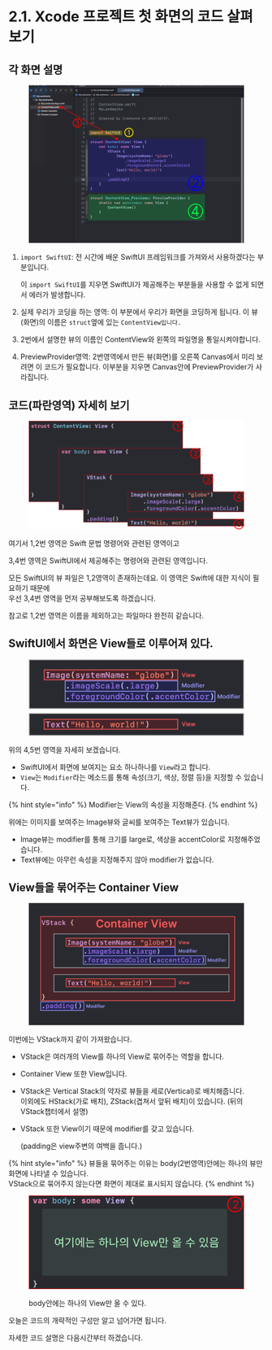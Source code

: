 # 2.1. Xcode 프로젝트 첫 화면의 코드 살펴보기

## 각 화면 설명

<figure><img src="../.gitbook/assets/Group 12.png" alt=""><figcaption></figcaption></figure>

1.  `import SwiftUI`: 전 시간에 배운 SwiftUI 프레임워크를 가져와서 사용하겠다는 부분입니다.&#x20;

    이 `import SwiftUI`를 지우면 SwiftUI가 제공해주는 부분들을 사용할 수 없게 되면서 에러가 발생합니다.
2. 실제 우리가 코딩을 하는 영역: 이 부분에서 우리가 화면을 코딩하게 됩니다. 이 뷰(화면)의 이름은 `struct`옆에 있는 `ContentView입니다.`
3. 2번에서 설명한 뷰의 이름인 ContentView와 왼쪽의 파일명을 통일시켜야합니다.
4. PreviewProvider영역: 2번영역에서 만든 뷰(화면)를 오른쪽 Canvas에서 미리 보려면 이 코드가 필요합니다. 이부분을 지우면 Canvas안에 PreviewProvider가 사라집니다.

## 코드(파란영역) 자세히 보기



<figure><img src="../.gitbook/assets/Group 20.png" alt=""><figcaption></figcaption></figure>

여기서 1,2번 영역은 Swift 문법 명령어와 관련된 영역이고

3,4번 영역은 SwiftUI에서 제공해주는 명령어와 관련된 영역입니다.

모든 SwiftUI의 뷰 파일은 1,2영역이 존재하는데요. 이 영역은 Swift에 대한 지식이 필요하기 때문에 \
우선 3,4번 영역을 먼저 공부해보도록 하겠습니다.

참고로 1,2번 영역은 이름을 제외하고는 파일마다 완전히 같습니다.



## SwiftUI에서 화면은 View들로 이루어져 있다.



<figure><img src="../.gitbook/assets/Group 51 (1).png" alt=""><figcaption></figcaption></figure>

위의 4,5번 영역을 자세히 보겠습니다.

* SwiftUI에서 화면에 보여지는 요소 하나하나를 `View`라고 합니다.
* `View`는 `Modifier`라는 메소드를 통해 속성(크기, 색상, 정렬 등)을 지정할 수 있습니다.

{% hint style="info" %}
Modifier는 View의 속성을 지정해준다.
{% endhint %}

위에는 이미지를 보여주는 Image뷰와 글씨를 보여주는 Text뷰가 있습니다.

* Image뷰는 modifier를 통해 크기를 large로, 색상을 accentColor로 지정해주었습니다.
* Text뷰에는 아무런 속성을 지정해주지 않아 modifier가 없습니다.



## View들을 묶어주는 Container View

<figure><img src="../.gitbook/assets/Group 53 (4).png" alt=""><figcaption></figcaption></figure>

이번에는 VStack까지 같이 가져왔습니다.

* VStack은 여러개의 View를 하나의 View로 묶어주는 역할을 합니다.
* Container View 또한 View입니다.
* VStack은 Vertical Stack의 약자로 뷰들을 세로(Vertical)로 배치해줍니다. \
  이외에도 HStack(가로 배치), ZStack(겹쳐서 앞뒤 배치)이 있습니다. (뒤의 VStack챕터에서 설명)
*   VStack 또한 View이기 때문에 modifier를 갖고 있습니다.

    (padding은 view주변의 여백을 줍니다.)



{% hint style="info" %}
뷰들을 묶어주는 이유는 body(2번영역)안에는 하나의 뷰만 화면에 나타낼 수 있습니다. \
VStack으로 묶어주지 않는다면 화면이 제대로 표시되지 않습니다.
{% endhint %}



<figure><img src="../.gitbook/assets/Group 13.png" alt=""><figcaption><p>body안에는 하나의 View만 올 수 있다.</p></figcaption></figure>



오늘은 코드의 개략적인 구성만 알고 넘어가면 됩니다.

자세한 코드 설명은 다음시간부터 하겠습니다.





